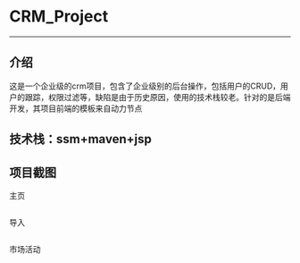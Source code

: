 
# CRM_Project

------------------------

## 介绍

这是一个企业级的crm项目，包含了企业级别的后台操作，包括用户的CRUD，用户的跟踪，权限过滤等，缺陷是由于历史原因，使用的技术栈较老。针对的是后端开发，其项目前端的模板来自动力节点

## 技术栈：ssm+maven+jsp

## 项目截图

主页
<br>
<div align=center><img src=""></div>

导入
<br>
<div align=center><img src=""></div>

市场活动
<br>
<div align=center><img src=""></div>

